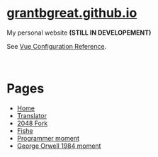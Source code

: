 # [grantbgreat.github.io](https://grantbgreat.github.io/)
My personal website **(STILL IN DEVELOPEMENT)**

See [Vue Configuration Reference](https://cli.vuejs.org/config/).

<br>

# Pages
* [Home](https://grantbgreat.github.io)
* [Translator](https://grantbgreat.github.io/#/translator)
* [2048 Fork](https://grantbgreat.github.io/2048)
* [Fishe](https://grantbgreat.github.io/#/fishe)
* [Programmer moment](https://grantbgreat.github.io/#/isprogrammingcool)
* [George Orwell 1984 moment](https://grantbgreat.github.io/#/maths)
